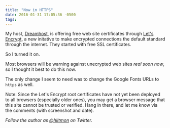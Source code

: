 ```yaml
---
title: "Now in HTTPS"
date: 2016-01-31 17:05:36 -0500
tags: 
---
```


My host, [Dreamhost](https://www.dreamhost.com/), is offering free web site certificates through [Let's Encrypt](https://letsencrypt.org), a new initative to make encrypted connections the default standard through the internet. They started with free SSL certificates.

So I turned it on.

Most browsers will be warning against unecrypted web sites *real soon now*, so I thought it best to do this now. 

The only change I seem to need was to change the Google Fonts URLs to `https` as well.

<span class="light">Note: Since the Let's Encrypt root certificates have not yet been deployed to all browsers (especially older ones), you may get a browser message that this site cannot be trusted or verified. Hang in there, and let me know via the comments (with screenshot and date).</span>

*Follow the author as [@hiltmon](https://twitter.com/hiltmon) on Twitter.*
